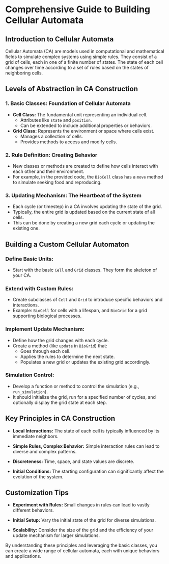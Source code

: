 # Comprehensive Guide to Building Cellular Automata

## Introduction to Cellular Automata
Cellular Automata (CA) are models used in computational and mathematical fields to simulate complex systems using simple rules. They consist of a grid of cells, each in one of a finite number of states. The state of each cell changes over time according to a set of rules based on the states of neighboring cells.

## Levels of Abstraction in CA Construction

### 1. Basic Classes: Foundation of Cellular Automata
- **Cell Class:** The fundamental unit representing an individual cell.
  - Attributes like `state` and `position`.
  - Can be extended to include additional properties or behaviors.
- **Grid Class:** Represents the environment or space where cells exist.
  - Manages a collection of cells.
  - Provides methods to access and modify cells.

### 2. Rule Definition: Creating Behavior
- New classes or methods are created to define how cells interact with each other and their environment.
- For example, in the provided code, the `BioCell` class has a `move` method to simulate seeking food and reproducing.

### 3. Updating Mechanism: The Heartbeat of the System
- Each cycle (or timestep) in a CA involves updating the state of the grid.
- Typically, the entire grid is updated based on the current state of all cells.
- This can be done by creating a new grid each cycle or updating the existing one.

## Building a Custom Cellular Automaton

### Define Basic Units:
- Start with the basic `Cell` and `Grid` classes. They form the skeleton of your CA.

### Extend with Custom Rules:
- Create subclasses of `Cell` and `Grid` to introduce specific behaviors and interactions.
- Example: `BioCell` for cells with a lifespan, and `BioGrid` for a grid supporting biological processes.

### Implement Update Mechanism:
- Define how the grid changes with each cycle.
- Create a method (like `update` in `BioGrid`) that:
  - Goes through each cell.
  - Applies the rules to determine the next state.
  - Populates a new grid or updates the existing grid accordingly.

### Simulation Control:
- Develop a function or method to control the simulation (e.g., `run_simulation`).
- It should initialize the grid, run for a specified number of cycles, and optionally display the grid state at each step.

## Key Principles in CA Construction
- **Local Interactions:** The state of each cell is typically influenced by its immediate neighbors.
- **Simple Rules, Complex Behavior:** Simple interaction rules can lead to diverse and complex patterns.

- **Discreteness:** Time, space, and state values are discrete.

- **Initial Conditions:** The starting configuration can significantly affect the evolution of the system.

## Customization Tips
- **Experiment with Rules:** Small changes in rules can lead to vastly different behaviors.

- **Initial Setup:** Vary the initial state of the grid for diverse simulations.

- **Scalability:** Consider the size of the grid and the efficiency of your update mechanism for larger simulations.

By understanding these principles and leveraging the basic classes, you can create a wide range of cellular automata, each with unique behaviors and applications.

